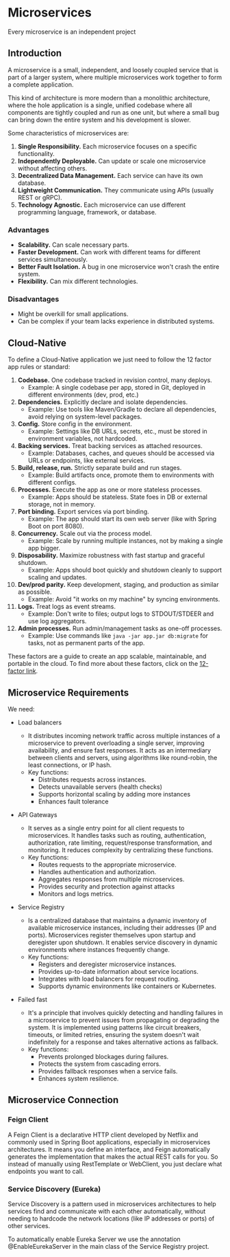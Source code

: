 # Microservices

Every microservice is an independent project 

## Introduction 

A microservice is a small, independent, and loosely coupled service that is part of a larger system, where multiple microservices work together to form a complete application.

This kind of architecture is more modern than a monolithic architecture, where the hole application is a single, unified codebase where all components are tightly coupled and run as one unit, but where a small bug can bring down the entire system and his development is slower.

Some characteristics of microservices are:
1. **Single Responsibility.** Each microservice focuses on a specific functionality.
2. **Independently Deployable.** Can update or scale one microservice without affecting others.
3. **Decentralized Data Management.** Each service can have its own database.
4. **Lightweight Communication.** They communicate using APIs (usually REST or gRPC).
5. **Technology Agnostic.** Each microservice can use different programming language, framework, or database.

### Advantages
* **Scalability.** Can scale necessary parts.
* **Faster Development.** Can work with different teams for different services simultaneously.
* **Better Fault Isolation.** A bug in one microservice won't crash the entire system.
* **Flexibility.** Can mix different technologies.

### Disadvantages
* Might be overkill for small applications.
* Can be complex if your team lacks experience in distributed systems.

## Cloud-Native
To define a Cloud-Native application we just need to follow the 12 factor app rules or standard:

1. **Codebase.** One codebase tracked in revision control, many deploys.
   * Example: A single codebase per app, stored in Git, deployed in different environments (dev, prod, etc.)
2. **Dependencies.** Explicitly declare and isolate dependencies.
   * Example: Use tools like Maven/Gradle to declare all dependencies, avoid relying on system-level packages.
3. **Config.** Store config in the environment.
   * Example: Settings like DB URLs, secrets, etc., must be stored in environment variables, not hardcoded.
4. **Backing services.** Treat backing services as attached resources.
   * Example: Databases, caches, and queues should be accessed via URLs or endpoints, like external services.
5. **Build, release, run.** Strictly separate build and run stages.
   * Example: Build artifacts once, promote them to environments with different configs.
6. **Processes.** Execute the app as one or more stateless processes.
   * Example: Apps should be stateless. State foes in DB or external storage, not in memory.
7. **Port binding.** Export services via port binding.
   * Example: The app should start its own web server (like with Spring Boot on port 8080).
8. **Concurrency.** Scale out via the process model.
   * Example: Scale by running multiple instances, not by making a single app bigger.
9. **Disposability.** Maximize robustness with fast startup and graceful shutdown.
    * Example: Apps should boot quickly and shutdown cleanly to support scaling and updates.
10. **Dev/prod parity.** Keep development, staging, and production as similar as possible.
    * Example: Avoid "it works on my machine" by syncing environments.
11. **Logs.** Treat logs as event streams.
    * Example: Don't write to files; output logs to STDOUT/STDEER and use log aggregators.
12. **Admin processes.** Run admin/management tasks as one-off processes.
    * Example: Use commands like `java -jar app.jar db:migrate` for tasks, not as permanent parts of the app.

These factors are a guide to create an app scalable, maintainable, and portable in the cloud. To find more about these factors, click on the [12-factor link](https://12factor.net/).

## Microservice Requirements
We need:
* Load balancers
  * It distributes incoming network traffic across multiple instances of a microservice to prevent overloading a single server, improving availability, and ensure fast responses. It acts as an intermediary between clients and servers, using algorithms like round-robin, the least connections, or IP hash.
  * Key functions:
    * Distributes requests across instances.
    * Detects unavailable servers (health checks)
    * Supports horizontal scaling by adding more instances
    * Enhances fault tolerance
    
* API Gateways
  * It serves as a single entry point for all client requests to microservices. It handles tasks such as routing, authentication, authorization, rate limiting, request/response transformation, and monitoring. It reduces complexity by centralizing these functions.
  * Key functions:
    * Routes requests to the appropriate microservice.
    * Handles authentication and authorization.
    * Aggregates responses from multiple microservices.
    * Provides security and protection against attacks
    * Monitors and logs metrics.
    
* Service Registry
  * Is a centralized database that maintains a dynamic inventory of available microservice instances, including their addresses (IP and ports). Microservices register themselves upon startup and deregister upon shutdown. It enables service discovery in dynamic environments where instances frequently change.
  * Key functions:
    * Registers and deregister microservice instances.
    * Provides up-to-date information about service locations.
    * Integrates with load balancers for request routing.
    * Supports dynamic environments like containers or Kubernetes.
    
* Failed fast
  * It's a principle that involves quickly detecting and handling failures in a microservice to prevent issues from propagating or degrading the system. It is implemented using patterns like circuit breakers, timeouts, or limited retries, ensuring the system doesn't wait indefinitely for a response and takes alternative actions as fallback.
  * Key functions:
    * Prevents prolonged blockages during failures.
    * Protects the system from cascading errors.
    * Provides fallback responses when a service fails.
    * Enhances system resilience.

## Microservice Connection 
### Feign Client
A Feign Client is a declarative HTTP client developed by Netflix and commonly used in Spring Boot applications, especially in microservices architectures. It means you define an interface, and Feign automatically generates the implementation that makes the actual REST calls for you. So instead of manually using RestTemplate or WebClient, you just declare what endpoints you want to call.

### Service Discovery (Eureka)
Service Discovery is a pattern used in microservices architectures to help services find and communicate with each other automatically, without needing to hardcode the network locations (like IP addresses or ports) of other services.

To automatically enable Eureka Server we use the annotation @EnableEurekaServer in the main class of the Service Registry project.